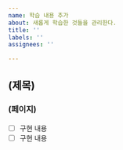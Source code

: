 ```yaml
---
name: 학습 내용 추가
about: 새롭게 학습한 것들을 관리한다.
title: ''
labels: ''
assignees: ''

---
```


## (제목)
### (페이지)
- [ ] 구현 내용
- [ ] 구현 내용
